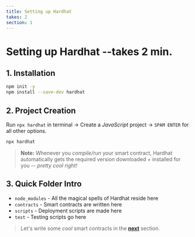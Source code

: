```yaml
---
title: Setting up Hardhat
takes: 2
section: 1
---
```


# Setting up Hardhat --takes 2 min.

## 1. Installation

```bash
npm init -y
npm install --save-dev hardhat
```

## 2. Project Creation

Run `npx hardhat` in terminal -> Create a _JavaScript_ project -> `SPAM ENTER` for all other options.

```bash
npx hardhat
```

> **Note:** Whenever you _compile/run_ your smart contract, Hardhat automatically gets the required version downloaded + installed for you -- _pretty cool right!_

## 3. Quick Folder Intro

-   `node_modules` - All the magical spells of Hardhat reside here
-   `contracts` - Smart contracts are written here
-   `scripts` - Deployment scripts are made here
-   `test` - Testing scripts go here

> Let's write some _cool_ smart contracts in the **[next](./2_writing_contracts.md)** section.
